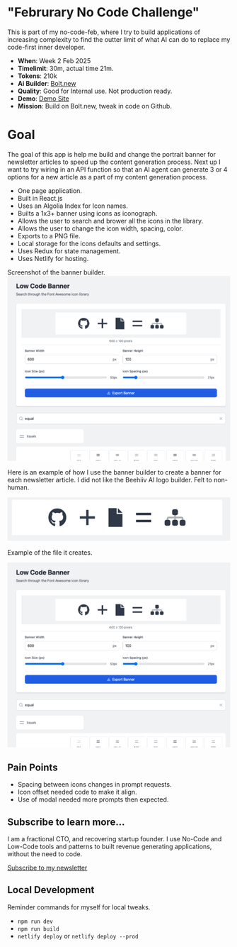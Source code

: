 # "Februrary No Code Challenge"
This is part of my no-code-feb, where I try to build applications
of increasing complexity to find the outter limit of what AI can do
to replace my code-first inner developer.

- __When__: Week 2 Feb 2025
- __Timelimit__: 30m, actual time 21m.
- __Tokens__: 210k
- __Ai Builder__: [Bolt.new](https://bolt.new)
- __Quality__: Good for Internal use. Not production ready.
- __Demo__: [Demo Site](https://apps.banner.lowcodecto.com/)
- __Mission__: Build on Bolt.new, tweak in code on Github.

# Goal
The goal of this app is help me build and change the portrait
banner for newsletter articles to speed up the content generation
process. Next up I want to try wiring in an API function so that
an AI agent can generate 3 or 4 options for a new article as
a part of my content generation process.

- One page application.
- Built in React.js
- Uses an Algolia Index for Icon names.
- Builts a 1x3+ banner using icons as iconograph.
- Allows the user to search and brower all the icons in the library.
- Allows the user to change the icon width, spacing, color.
- Exports to a PNG file.
- Local storage for the icons defaults and settings.
- Uses Redux for state management.
- Uses Netlify for hosting.

Screenshot of the banner builder.
![V2 Builder](assets/banner-builder.png)

Here is an example of how I use the banner builder to
create a banner for each newsletter article. I did not like
the Beehiiv AI logo builder. Felt to non-human.

![V2 Builder](assets/example.png)

Example of the file it creates.

![V2 Builder](assets/banner-builder.png)

## Pain Points
- Spacing between icons changes in prompt requests.
- Icon offset needed code to make it align.
- Use of modal needed more prompts then expected.

## Subscribe to learn more...
I am a fractional CTO, and recovering startup founder. I use
No-Code and Low-Code tools and patterns to built revenue generating
applications, without the need to code.

[Subscribe to my newsletter](https://lowCodeCTO.com)

## Local Development
Reminder commands for myself for local tweaks.

- `npm run dev`
- `npm run build`
- `netlify deploy` or `netlify deploy --prod`
